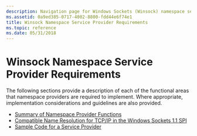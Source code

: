 ```yaml
---
description: Navigation page for Windows Sockets (Winsock) namespace service provider requirements.
ms.assetid: 0a9ed385-0717-4002-8800-fdd44e6f74e1
title: Winsock Namespace Service Provider Requirements
ms.topic: reference
ms.date: 05/31/2018
---
```


# Winsock Namespace Service Provider Requirements

The following sections provide a description of each of the functional areas that namespace providers are required to implement. Where appropriate, implementation considerations and guidelines are also provided.

-   [Summary of Namespace Provider Functions](summary-of-name-space-provider-functions-2.md)
-   [Compatible Name Resolution for TCP/IP in the Windows Sockets 1.1 SPI](compatible-name-resolution-for-tcp-ip-in-the-windows-sockets-1-1-spi-2.md)
-   [Sample Code for a Service Provider](sample-code-for-a-service-provider-2.md)

 

 



